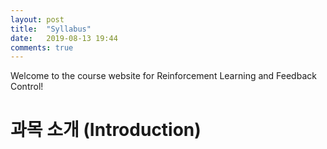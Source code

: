 ```yaml
---
layout: post
title:  "Syllabus"
date:   2019-08-13 19:44
comments: true
---
```

Welcome to the course website for Reinforcement Learning and Feedback Control!

# 과목 소개 (Introduction)

